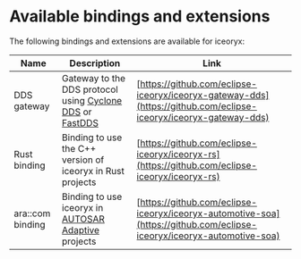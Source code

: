 # Available bindings and extensions

The following bindings and extensions are available for iceoryx:

| Name                | Description                                                                                                                 | Link                                                                                                                 |
|---------------------|-----------------------------------------------------------------------------------------------------------------------------|----------------------------------------------------------------------------------------------------------------------|
| DDS gateway         | Gateway to the DDS protocol using [Cyclone DDS](https://cyclonedds.io/) or [FastDDS](https://github.com/eProsima/Fast-DDS)  | [https://github.com/eclipse-iceoryx/iceoryx-gateway-dds](https://github.com/eclipse-iceoryx/iceoryx-gateway-dds)        |
| Rust binding        | Binding to use the C++ version of iceoryx in Rust projects                                                                  | [https://github.com/eclipse-iceoryx/iceoryx-rs](https://github.com/eclipse-iceoryx/iceoryx-rs)                         |
| ara::com binding    | Binding to use iceoryx in [AUTOSAR Adaptive](https://www.autosar.org/standards/adaptive-platform/) projects                                                                         | [https://github.com/eclipse-iceoryx/iceoryx-automotive-soa](https://github.com/eclipse-iceoryx/iceoryx-automotive-soa) |
